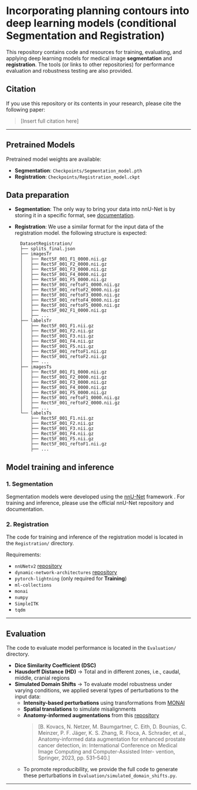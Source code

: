 # Incorporating planning contours into deep learning models (conditional Segmentation and Registration)

This repository contains code and resources for training, evaluating,
and applying deep learning models for medical image **segmentation** and **registration**.
The tools (or links to other repositories) for performance evaluation and robustness testing are also provided.

## Citation
If you use this repository or its contents in your research, please cite the following paper:
> [Insert full citation here]
---

## Pretrained Models
Pretrained model weights are available:
- **Segmentation**: `Checkpoints/Segmentation_model.pth`
- **Registration**: `Checkpoints/Registration_model.ckpt`

## Data preparation
- **Segmentation**: The only way to bring your data into nnU-Net is by storing it in a specific format, see [documentation](https://github.com/MIC-DKFZ/nnUNet/blob/master/documentation/dataset_format.md). 
- **Registration**: We use a similar format for the input data of the registration model. the following structure is expected:


        DatasetRegistration/
        ├── splits_final.json
        ├── imagesTr
        │   ├── Rect5F_001_F1_0000.nii.gz
        │   ├── Rect5F_001_F2_0000.nii.gz
        │   ├── Rect5F_001_F3_0000.nii.gz
        │   ├── Rect5F_001_F4_0000.nii.gz
        │   ├── Rect5F_001_F5_0000.nii.gz
        │   ├── Rect5F_001_reftoF1_0000.nii.gz
        │   ├── Rect5F_001_reftoF2_0000.nii.gz
        │   ├── Rect5F_001_reftoF3_0000.nii.gz
        │   ├── Rect5F_001_reftoF4_0000.nii.gz
        │   ├── Rect5F_001_reftoF5_0000.nii.gz
        │   ├── Rect5F_002_F1_0000.nii.gz
        │   ├── ...
        ├── labelsTr
        │   ├── Rect5F_001_F1.nii.gz
        │   ├── Rect5F_001_F2.nii.gz
        │   ├── Rect5F_001_F3.nii.gz
        │   ├── Rect5F_001_F4.nii.gz
        │   ├── Rect5F_001_F5.nii.gz
        │   ├── Rect5F_001_reftoF1.nii.gz
        │   ├── Rect5F_001_reftoF2.nii.gz
        │   ├── ...
        ├── imagesTs
        │   ├── Rect5F_001_F1_0000.nii.gz
        │   ├── Rect5F_001_F2_0000.nii.gz
        │   ├── Rect5F_001_F3_0000.nii.gz
        │   ├── Rect5F_001_F4_0000.nii.gz
        │   ├── Rect5F_001_F5_0000.nii.gz
        │   ├── Rect5F_001_reftoF1_0000.nii.gz
        │   ├── Rect5F_001_reftoF2_0000.nii.gz
        │   ├── ...
        └── labelsTs
            ├── Rect5F_001_F1.nii.gz
            ├── Rect5F_001_F2.nii.gz
            ├── Rect5F_001_F3.nii.gz
            ├── Rect5F_001_F4.nii.gz
            ├── Rect5F_001_F5.nii.gz
            ├── Rect5F_001_reftoF1.nii.gz
            ├── ...
      
## Model training and inference
### 1. Segmentation
Segmentation models were developed using the [nnU-Net](https://github.com/MIC-DKFZ/nnUNet) framework . 
For training and inference, please use the official nnU-Net repository and documentation.

### 2. Registration
The code for training and inference of the registration model is located in the `Registration/` directory.

Requirements:
- `nnUNetv2` [repository](https://github.com/MIC-DKFZ/nnUNet/tree/master)
- `dynamic-network-architectures` [repository](https://github.com/MIC-DKFZ/dynamic-network-architectures)
- `pytorch-lightning` (only required for **Training**)
- `ml-collections`
- `monai`
- `numpy`
- `SimpleITK`
- `tqdm`

---

## Evaluation
The code to evaluate model performance is located in the `Evaluation/` directory.
- **Dice Similarity Coefficient (DSC)**
- **Hausdorff Distance (HD)** &rarr; Total and in different zones, i.e., caudal, middle, cranial regions
- **Simulated Domain Shifts** &rarr; To evaluate model robustness under varying conditions, we applied several types of perturbations to the input data:
  - **Intensity-based perturbations** using transformations from [MONAI](https://github.com/Project-MONAI/MONAI/tree/dev)
  - **Spatial translations** to simulate misalignments
  - **Anatomy-informed augmentations** from this [repository](https://github.com/MIC-DKFZ/anatomy_informed_DA)
    > [B. Kovacs, N. Netzer, M. Baumgartner, C. Eith, D. Bounias, C. Meinzer, P. F. Jäger, K. S. Zhang,
R. Floca, A. Schrader, et al., Anatomy-informed data augmentation for enhanced prostate cancer
detection, in: International Conference on Medical Image Computing and Computer-Assisted Inter-
vention, Springer, 2023, pp. 531–540.]
  - To promote reproducibility, we provide the full code to generate these perturbations in `Evaluation/simulated_domain_shifts.py`.
---


